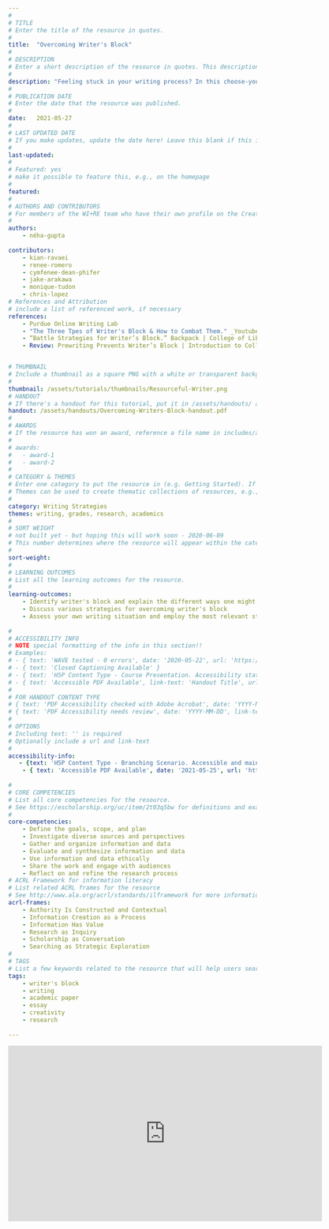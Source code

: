 ```yaml
---
#
# TITLE
# Enter the title of the resource in quotes.
#
title:  "Overcoming Writer's Block"
#
# DESCRIPTION
# Enter a short description of the resource in quotes. This description will appear on the list page as a preview, but not on the tutorial/workshop itself.
#
description: "Feeling stuck in your writing process? In this choose-your-own-adventure tutorial, you'll learn how to identify types of writer's block and discuss strategies for each so you can get back in your writing groove."
#
# PUBLICATION DATE
# Enter the date that the resource was published.
#
date:   2021-05-27
#
# LAST UPDATED DATE
# If you make updates, update the date here! Leave this blank if this is being published for the first time.
#
last-updated: 
#
# Featured: yes
# make it possible to feature this, e.g., on the homepage
#
featured: 
#
# AUTHORS AND CONTRIBUTORS
# For members of the WI+RE team who have their own profile on the Creative Team page, enter the name as firstname-lastname (e.g. doug-worsham). For community partners who don't have their own profile on the WI+RE site, enter their name as Firstname Lastname (e.g. Gene Block). The names will appear in the order you enter them.
#
authors:
    - néha-gupta
 
contributors:
    - kian-ravaei
    - renee-romero
    - cymfenee-dean-phifer
    - jake-arakawa
    - monique-tudon
    - chris-lopez
# References and Attribution
# include a list of referenced work, if necessary
references:
    - Purdue Online Writing Lab
    - "The Three Tpes of Writer's Block & How to Combat Them." _Youtube_, uploaded by Reedsy, 11 Aug. 2020, https://www.youtube.com/watch?v=kveXQz5S_0w
    - “Battle Strategies for Writer’s Block.” Backpack | College of Liberal Arts, 5 Nov. 2019, https://cla.umn.edu/backpack/news-events/blog/battle-strategies-writer-s-block.
    - Review: Prewriting Prevents Writer’s Block | Introduction to College Writing. https://courses.lumenlearning.com/everettcc-introcollegewriting-10wk/chapter/sample-assignment-my-writing-process-prewriting-and-draft/. Accessed 25 May 2021.


# THUMBNAIL
# Include a thumbnail as a square PNG with a white or transparent background. Our standard dimensions are 250x250 px, but any size square will do. Thumbnails for tutorials go in /assets/tutorials/thumbnails/, and for workshops, /assets/workshops/thumbnails/.
#
thumbnail: /assets/tutorials/thumbnails/Resourceful-Writer.png
# HANDOUT
# If there's a handout for this tutorial, put it in /assets/handouts/ and replace the three dots with the filename!
handout: /assets/handouts/Overcoming-Writers-Block-handout.pdf
#
# AWARDS
# If the resource has won an award, reference a file name in includes/awards/ without the .html. For example, if it was accepted to PRIMO, you would write "primo". If the award isn't in includes/awards, create a new award file!
#
# awards: 
#   - award-1
#   - award-2
#
# CATEGORY & THEMES
# Enter one category to put the resource in (e.g. Getting Started). If you enter a category that doesn't already exist, a new category will be created on the WI+RE site.
# Themes can be used to create thematic collections of resources, e.g., stem, etc.
#
category: Writing Strategies
themes: writing, grades, research, academics
#
# SORT WEIGHT
# not built yet - but hoping this will work soon - 2020-06-09
# This number determines where the resource will appear within the category. Larger numbers appear later within the category, and higher numbers appear earlier.
#
sort-weight: 
#
# LEARNING OUTCOMES
# List all the learning outcomes for the resource.
#
learning-outcomes:
    - Identify writer's block and explain the different ways one might experience it
    - Discuss various strategies for overcoming writer's block
    - Assess your own writing situation and employ the most relevant strategy/solution
    
#
# ACCESSIBILITY INFO
# NOTE special formatting of the info in this section!!
# Examples:
# - { text: 'WAVE tested - 0 errors', date: '2020-05-22', url: 'https://wave.webaim.org/' }
# - { text: 'Closed Captioning Available' }
# - { text: 'H5P Content Type - Course Presentation. Accessibility status - Tested with no known problems', date: 'YYYY-MM-DD', url: 'https://h5p.org/documentation/installation/content-type-accessibility' }
# - { text: 'Accessible PDF Available', link-text: 'Handout Title', url: 'full-url' }
#
# FOR HANDOUT CONTENT TYPE
# { text: 'PDF Accessibility checked with Adobe Acrobat', date: 'YYYY-MM-DD' }
# { text: 'PDF Accessibility needs review', date: 'YYYY-MM-DD', link-text: 'Issue reported', url: 'link to issue' } 
#
# OPTIONS
# Including text: '' is required
# Optionally include a url and link-text
#
accessibility-info:
   - {text: 'H5P Content Type - Branching Scenario. Accessible and maintained by H5P core development team', date: '2021-05-25', url: 'https://h5p.org/documentation/installation/content-type-accessibility'}
    - { text: 'Accessible PDF Available', date: '2021-05-25', url: 'https://uclalibrary.github.io/research-tips/full-url-here.html' }
    
#
# CORE COMPETENCIES
# List all core competencies for the resource.
# See https://escholarship.org/uc/item/2t03q5bw for definitions and examples of each core competency
#
core-competencies:
    - Define the goals, scope, and plan
    - Investigate diverse sources and perspectives
    - Gather and organize information and data
    - Evaluate and synthesize information and data
    - Use information and data ethically 
    - Share the work and engage with audiences
    - Reflect on and refine the research process
# ACRL Framework for information literacy
# List related ACRL frames for the resource
# See http://www.ala.org/acrl/standards/ilframework for more information
acrl-frames:
    - Authority Is Constructed and Contextual
    - Information Creation as a Process
    - Information Has Value
    - Research as Inquiry
    - Scholarship as Conversation
    - Searching as Strategic Exploration
#
# TAGS
# List a few keywords related to the resource that will help users search for it.
tags:
    - writer's block
    - writing
    - academic paper
    - essay
    - creativity
    - research
    
---
```

<iframe src="https://ccle.ucla.edu/mod/hvp/embed.php?id=3851966" width="636" height="356" frameborder="0" allowfullscreen="allowfullscreen"></iframe><script src="https://ccle.ucla.edu/mod/hvp/library/js/h5p-resizer.js" charset="UTF-8"></script>
